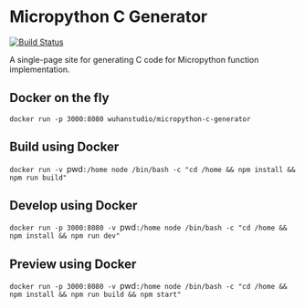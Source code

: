# Micropython C Generator

[![Build Status](https://travis-ci.org/wuhanstudio/Micropython-C-Generator.svg?branch=master)](https://travis-ci.org/wuhanstudio/Micropython-C-Generator)

A single-page site for generating C code for Micropython function implementation.

## Docker on the fly

`docker run -p 3000:8080 wuhanstudio/micropython-c-generator`

## Build using Docker

`docker run -v `pwd`:/home node /bin/bash -c "cd /home && npm install && npm run build"`

## Develop using Docker

`docker run -p 3000:8080 -v `pwd`:/home node /bin/bash -c "cd /home && npm install && npm run dev"`

## Preview using Docker

`docker run -p 3000:8080 -v `pwd`:/home node /bin/bash -c "cd /home && npm install && npm run build && npm start"`
